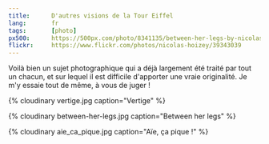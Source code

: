 ```yaml
---
title:      D'autres visions de la Tour Eiffel
lang:       fr
tags:       [photo]
px500:      https://500px.com/photo/8341135/between-her-legs-by-nicolas-hoizey
flickr:     https://www.flickr.com/photos/nicolas-hoizey/39343039
---
```


Voilà bien un sujet photographique qui a déjà largement été traité par tout un chacun, et sur lequel il est difficile d'apporter une vraie originalité. Je m'y essaie tout de même, à vous de juger !

{% cloudinary vertige.jpg caption="Vertige" %}

{% cloudinary between-her-legs.jpg caption="Between her legs" %}

{% cloudinary aie_ca_pique.jpg caption="Aïe, ça pique !" %}
